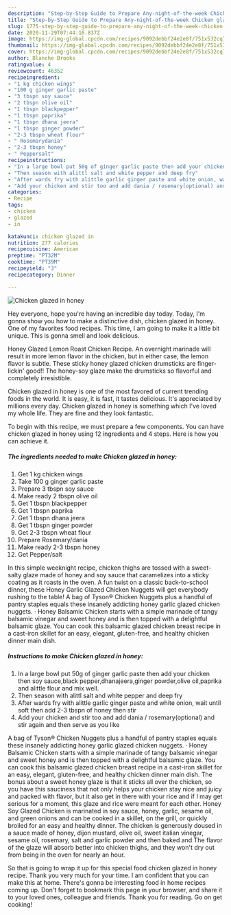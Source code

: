 ```yaml
---
description: "Step-by-Step Guide to Prepare Any-night-of-the-week Chicken glazed in honey"
title: "Step-by-Step Guide to Prepare Any-night-of-the-week Chicken glazed in honey"
slug: 1775-step-by-step-guide-to-prepare-any-night-of-the-week-chicken-glazed-in-honey
date: 2020-11-29T07:44:16.837Z
image: https://img-global.cpcdn.com/recipes/9092debbf24e2e8f/751x532cq70/chicken-glazed-in-honey-recipe-main-photo.jpg
thumbnail: https://img-global.cpcdn.com/recipes/9092debbf24e2e8f/751x532cq70/chicken-glazed-in-honey-recipe-main-photo.jpg
cover: https://img-global.cpcdn.com/recipes/9092debbf24e2e8f/751x532cq70/chicken-glazed-in-honey-recipe-main-photo.jpg
author: Blanche Brooks
ratingvalue: 4
reviewcount: 46352
recipeingredient:
- "1 kg chicken wings"
- "100 g ginger garlic paste"
- "3 tbspn soy sauce"
- "2 tbspn olive oil"
- "1 tbspn blackpepper"
- "1 tbspn paprika"
- "1 tbspn dhana jeera"
- "1 tbspn ginger powder"
- "2-3 tbspn wheat flour"
- " Rosemarydania"
- "2-3 tbspn honey"
- " Peppersalt"
recipeinstructions:
- "In a large bowl put 50g of ginger garlic paste then add your chicken then soy sauce,black pepper,dhanajeera,ginger powder,olive oil,paprika and alittle flour and mix well."
- "Then season with alittl salt and white pepper and deep fry"
- "After wards fry with alittle garlic ginger paste and white onion, wait until soft then add 2-3 tbspn of honey then stir"
- "Add your chicken and stir too and add dania / rosemary(optional) and stir again and then serve as you like"
categories:
- Recipe
tags:
- chicken
- glazed
- in

katakunci: chicken glazed in 
nutrition: 277 calories
recipecuisine: American
preptime: "PT32M"
cooktime: "PT39M"
recipeyield: "3"
recipecategory: Dinner

---
```



![Chicken glazed in honey](https://img-global.cpcdn.com/recipes/9092debbf24e2e8f/751x532cq70/chicken-glazed-in-honey-recipe-main-photo.jpg)

Hey everyone, hope you're having an incredible day today. Today, I'm gonna show you how to make a distinctive dish, chicken glazed in honey. One of my favorites food recipes. This time, I am going to make it a little bit unique. This is gonna smell and look delicious.

Honey Glazed Lemon Roast Chicken Recipe. An overnight marinade will result in more lemon flavor in the chicken, but in either case, the lemon flavor is subtle. These sticky honey glazed chicken drumsticks are finger-lickin&#39; good!! The honey-soy glaze make the drumsticks so flavorful and completely irresistible.

Chicken glazed in honey is one of the most favored of current trending foods in the world. It is easy, it is fast, it tastes delicious. It's appreciated by millions every day. Chicken glazed in honey is something which I've loved my whole life. They are fine and they look fantastic.


To begin with this recipe, we must prepare a few components. You can have chicken glazed in honey using 12 ingredients and 4 steps. Here is how you can achieve it.

<!--inarticleads1-->

##### The ingredients needed to make Chicken glazed in honey:

1. Get 1 kg chicken wings
1. Take 100 g ginger garlic paste
1. Prepare 3 tbspn soy sauce
1. Make ready 2 tbspn olive oil
1. Get 1 tbspn blackpepper
1. Get 1 tbspn paprika
1. Get 1 tbspn dhana jeera
1. Get 1 tbspn ginger powder
1. Get 2-3 tbspn wheat flour
1. Prepare  Rosemary/dania
1. Make ready 2-3 tbspn honey
1. Get  Pepper/salt


In this simple weeknight recipe, chicken thighs are tossed with a sweet-salty glaze made of honey and soy sauce that caramelizes into a sticky coating as it roasts in the oven. A fun twist on a classic back-to-school dinner, these Honey Garlic Glazed Chicken Nuggets will get everybody rushing to the table! A bag of Tyson® Chicken Nuggets plus a handful of pantry staples equals these insanely addicting honey garlic glazed chicken nuggets. · Honey Balsamic Chicken starts with a simple marinade of tangy balsamic vinegar and sweet honey and is then topped with a delightful balsamic glaze. You can cook this balsamic glazed chicken breast recipe in a cast-iron skillet for an easy, elegant, gluten-free, and healthy chicken dinner main dish. 

<!--inarticleads2-->

##### Instructions to make Chicken glazed in honey:

1. In a large bowl put 50g of ginger garlic paste then add your chicken then soy sauce,black pepper,dhanajeera,ginger powder,olive oil,paprika and alittle flour and mix well.
1. Then season with alittl salt and white pepper and deep fry
1. After wards fry with alittle garlic ginger paste and white onion, wait until soft then add 2-3 tbspn of honey then stir
1. Add your chicken and stir too and add dania / rosemary(optional) and stir again and then serve as you like


A bag of Tyson® Chicken Nuggets plus a handful of pantry staples equals these insanely addicting honey garlic glazed chicken nuggets. · Honey Balsamic Chicken starts with a simple marinade of tangy balsamic vinegar and sweet honey and is then topped with a delightful balsamic glaze. You can cook this balsamic glazed chicken breast recipe in a cast-iron skillet for an easy, elegant, gluten-free, and healthy chicken dinner main dish. The bonus about a sweet honey glaze is that it sticks all over the chicken, so you have this sauciness that not only helps your chicken stay nice and juicy and packed with flavor, but it also get in there with your rice and if I may get serious for a moment, this glaze and rice were meant for each other. Honey Soy Glazed Chicken is marinated in soy sauce, honey, garlic, sesame oil, and green onions and can be cooked in a skillet, on the grill, or quickly broiled for an easy and healthy dinner. The chicken is generously doused in a sauce made of honey, dijon mustard, olive oil, sweet italian vinegar, sesame oil, rosemary, salt and garlic powder and then baked and The flavor of the glaze will absorb better into chicken thighs, and they won&#39;t dry out from being in the oven for nearly an hour. 

So that is going to wrap it up for this special food chicken glazed in honey recipe. Thank you very much for your time. I am confident that you can make this at home. There's gonna be interesting food in home recipes coming up. Don't forget to bookmark this page in your browser, and share it to your loved ones, colleague and friends. Thank you for reading. Go on get cooking!
